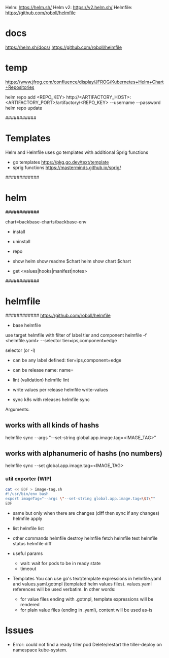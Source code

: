 Helm: https://helm.sh/
Helm v2: https://v2.helm.sh/
Helmfile: https://github.com/roboll/helmfile

# docs
https://helm.sh/docs/
https://github.com/roboll/helmfile


# temp
https://www.jfrog.com/confluence/display/JFROG/Kubernetes+Helm+Chart+Repositories

helm repo add <REPO_KEY> http://<ARTIFACTORY_HOST>:<ARTIFACTORY_PORT>/artifactory/<REPO_KEY> --username <USERNAME> --password <PASSWORD>
helm repo update

###########
# Templates
Helm and Helmfile uses go templates with additional Sprig functions

- go templates
https://pkg.go.dev/text/template
- sprig functions
https://masterminds.github.io/sprig/


############
# helm     
############

chart=backbase-charts/backbase-env

- install
- uninstall
- repo

- show
helm show readme $chart
helm show chart $chart

- get <values|hooks|manifest|notes> <release>


############
# helmfile #
############
https://github.com/roboll/helmfile

- base
helmfile <subcommand>

use target helmfile with filter of label tier and component
helmfile -f <helmfile.yaml> --selector tier=ips,component=edge <subcommand>

selector (or -l)
  - can be any label defined: tier=ips,component=edge
  - can be release name: name=<release-name>

- lint (validation)
helmfile lint

- write values per release
helmfile write-values

- sync k8s with releases
helmfile sync

Arguments:
## works with all kinds of hashs
helmfile sync --args "--set-string global.app.image.tag=<IMAGE_TAG>"
## works with alphanumeric of hashs (no numbers)
helmfile sync --set global.app.image.tag=<IMAGE_TAG>
### util exporter (WIP)
~~~bash
cat << EOF > image-tag.sh
#!/usr/bin/env bash
export imageTag="--args \"--set-string global.app.image.tag=\$1\""
EOF
~~~

- same but only when there are changes (diff then sync if any changes)
helmfile apply

- list
helmfile list

- other commands
helmfile destroy
helmfile fetch
helmfile test
helmfile status
helmfile diff

- useful params
  - wait: wait for pods to be in ready state
  - timeout

- Templates
You can use go's text/template expressions in helmfile.yaml and values.yaml.gotmpl (templated helm values files). values.yaml references will be used verbatim. In other words:
  - for value files ending with .gotmpl, template expressions will be rendered
  - for plain value files (ending in .yaml), content will be used as-is

# Issues
- Error: could not find a ready tiller pod
Delete/restart the tiller-deploy on namespace kube-system.
